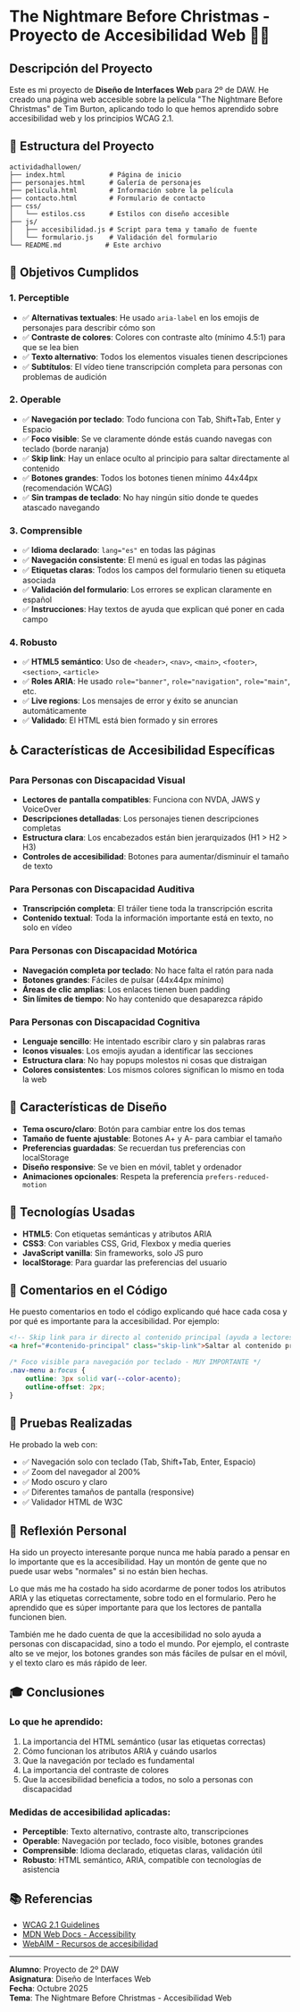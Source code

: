 # The Nightmare Before Christmas - Proyecto de Accesibilidad Web 🎃🎄

## Descripción del Proyecto

Este es mi proyecto de **Diseño de Interfaces Web** para 2º de DAW. He creado una página web accesible sobre la película "The Nightmare Before Christmas" de Tim Burton, aplicando todo lo que hemos aprendido sobre accesibilidad web y los principios WCAG 2.1.

## 📁 Estructura del Proyecto

```
actividadhallowen/
├── index.html           # Página de inicio
├── personajes.html      # Galería de personajes
├── pelicula.html        # Información sobre la película
├── contacto.html        # Formulario de contacto
├── css/
│   └── estilos.css      # Estilos con diseño accesible
├── js/
│   ├── accesibilidad.js # Script para tema y tamaño de fuente
│   └── formulario.js    # Validación del formulario
└── README.md           # Este archivo
```

## 🎯 Objetivos Cumplidos

### 1. Perceptible
- ✅ **Alternativas textuales**: He usado `aria-label` en los emojis de personajes para describir cómo son
- ✅ **Contraste de colores**: Colores con contraste alto (mínimo 4.5:1) para que se lea bien
- ✅ **Texto alternativo**: Todos los elementos visuales tienen descripciones
- ✅ **Subtítulos**: El vídeo tiene transcripción completa para personas con problemas de audición

### 2. Operable
- ✅ **Navegación por teclado**: Todo funciona con Tab, Shift+Tab, Enter y Espacio
- ✅ **Foco visible**: Se ve claramente dónde estás cuando navegas con teclado (borde naranja)
- ✅ **Skip link**: Hay un enlace oculto al principio para saltar directamente al contenido
- ✅ **Botones grandes**: Todos los botones tienen mínimo 44x44px (recomendación WCAG)
- ✅ **Sin trampas de teclado**: No hay ningún sitio donde te quedes atascado navegando

### 3. Comprensible
- ✅ **Idioma declarado**: `lang="es"` en todas las páginas
- ✅ **Navegación consistente**: El menú es igual en todas las páginas
- ✅ **Etiquetas claras**: Todos los campos del formulario tienen su etiqueta asociada
- ✅ **Validación del formulario**: Los errores se explican claramente en español
- ✅ **Instrucciones**: Hay textos de ayuda que explican qué poner en cada campo

### 4. Robusto
- ✅ **HTML5 semántico**: Uso de `<header>`, `<nav>`, `<main>`, `<footer>`, `<section>`, `<article>`
- ✅ **Roles ARIA**: He usado `role="banner"`, `role="navigation"`, `role="main"`, etc.
- ✅ **Live regions**: Los mensajes de error y éxito se anuncian automáticamente
- ✅ **Validado**: El HTML está bien formado y sin errores

## ♿ Características de Accesibilidad Específicas

### Para Personas con Discapacidad Visual
- **Lectores de pantalla compatibles**: Funciona con NVDA, JAWS y VoiceOver
- **Descripciones detalladas**: Los personajes tienen descripciones completas
- **Estructura clara**: Los encabezados están bien jerarquizados (H1 > H2 > H3)
- **Controles de accesibilidad**: Botones para aumentar/disminuir el tamaño de texto

### Para Personas con Discapacidad Auditiva
- **Transcripción completa**: El tráiler tiene toda la transcripción escrita
- **Contenido textual**: Toda la información importante está en texto, no solo en vídeo

### Para Personas con Discapacidad Motórica
- **Navegación completa por teclado**: No hace falta el ratón para nada
- **Botones grandes**: Fáciles de pulsar (44x44px mínimo)
- **Áreas de clic amplias**: Los enlaces tienen buen padding
- **Sin límites de tiempo**: No hay contenido que desaparezca rápido

### Para Personas con Discapacidad Cognitiva
- **Lenguaje sencillo**: He intentado escribir claro y sin palabras raras
- **Iconos visuales**: Los emojis ayudan a identificar las secciones
- **Estructura clara**: No hay popups molestos ni cosas que distraigan
- **Colores consistentes**: Los mismos colores significan lo mismo en toda la web

## 🎨 Características de Diseño

- **Tema oscuro/claro**: Botón para cambiar entre los dos temas
- **Tamaño de fuente ajustable**: Botones A+ y A- para cambiar el tamaño
- **Preferencias guardadas**: Se recuerdan tus preferencias con localStorage
- **Diseño responsive**: Se ve bien en móvil, tablet y ordenador
- **Animaciones opcionales**: Respeta la preferencia `prefers-reduced-motion`

## 🔧 Tecnologías Usadas

- **HTML5**: Con etiquetas semánticas y atributos ARIA
- **CSS3**: Con variables CSS, Grid, Flexbox y media queries
- **JavaScript vanilla**: Sin frameworks, solo JS puro
- **localStorage**: Para guardar las preferencias del usuario

## 📝 Comentarios en el Código

He puesto comentarios en todo el código explicando qué hace cada cosa y por qué es importante para la accesibilidad. Por ejemplo:

```html
<!-- Skip link para ir directo al contenido principal (ayuda a lectores de pantalla) -->
<a href="#contenido-principal" class="skip-link">Saltar al contenido principal</a>
```

```css
/* Foco visible para navegación por teclado - MUY IMPORTANTE */
.nav-menu a:focus {
    outline: 3px solid var(--color-acento);
    outline-offset: 2px;
}
```

## 🧪 Pruebas Realizadas

He probado la web con:
- ✅ Navegación solo con teclado (Tab, Shift+Tab, Enter, Espacio)
- ✅ Zoom del navegador al 200%
- ✅ Modo oscuro y claro
- ✅ Diferentes tamaños de pantalla (responsive)
- ✅ Validador HTML de W3C

## 💭 Reflexión Personal

Ha sido un proyecto interesante porque nunca me había parado a pensar en lo importante que es la accesibilidad. Hay un montón de gente que no puede usar webs "normales" si no están bien hechas.

Lo que más me ha costado ha sido acordarme de poner todos los atributos ARIA y las etiquetas correctamente, sobre todo en el formulario. Pero he aprendido que es súper importante para que los lectores de pantalla funcionen bien.

También me he dado cuenta de que la accesibilidad no solo ayuda a personas con discapacidad, sino a todo el mundo. Por ejemplo, el contraste alto se ve mejor, los botones grandes son más fáciles de pulsar en el móvil, y el texto claro es más rápido de leer.

## 🎓 Conclusiones

### Lo que he aprendido:
1. La importancia del HTML semántico (usar las etiquetas correctas)
2. Cómo funcionan los atributos ARIA y cuándo usarlos
3. Que la navegación por teclado es fundamental
4. La importancia del contraste de colores
5. Que la accesibilidad beneficia a todos, no solo a personas con discapacidad

### Medidas de accesibilidad aplicadas:
- **Perceptible**: Texto alternativo, contraste alto, transcripciones
- **Operable**: Navegación por teclado, foco visible, botones grandes
- **Comprensible**: Idioma declarado, etiquetas claras, validación útil
- **Robusto**: HTML semántico, ARIA, compatible con tecnologías de asistencia

## 📚 Referencias

- [WCAG 2.1 Guidelines](https://www.w3.org/WAI/WCAG21/quickref/)
- [MDN Web Docs - Accessibility](https://developer.mozilla.org/es/docs/Web/Accessibility)
- [WebAIM - Recursos de accesibilidad](https://webaim.org/)

---

**Alumno**: Proyecto de 2º DAW  
**Asignatura**: Diseño de Interfaces Web  
**Fecha**: Octubre 2025  
**Tema**: The Nightmare Before Christmas - Accesibilidad Web

